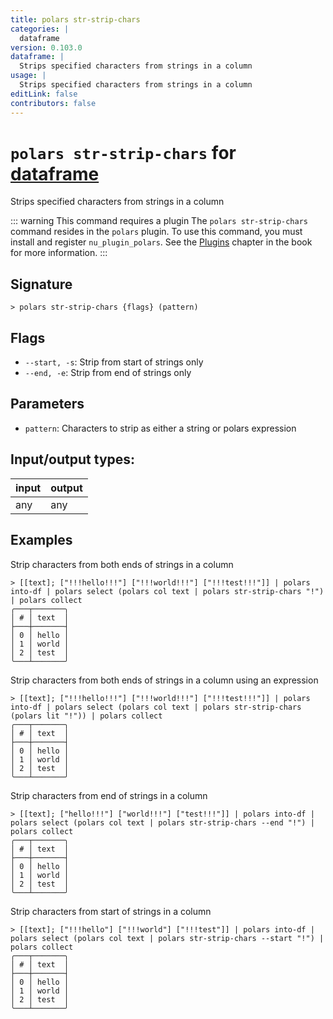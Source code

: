 ```yaml
---
title: polars str-strip-chars
categories: |
  dataframe
version: 0.103.0
dataframe: |
  Strips specified characters from strings in a column
usage: |
  Strips specified characters from strings in a column
editLink: false
contributors: false
---
```

<!-- This file is automatically generated. Please edit the command in https://github.com/nushell/nushell instead. -->

# `polars str-strip-chars` for [dataframe](/commands/categories/dataframe.md)

<div class='command-title'>Strips specified characters from strings in a column</div>

::: warning This command requires a plugin
The `polars str-strip-chars` command resides in the `polars` plugin.
To use this command, you must install and register `nu_plugin_polars`.
See the [Plugins](/book/plugins.html) chapter in the book for more information.
:::


## Signature

```> polars str-strip-chars {flags} (pattern)```

## Flags

 -  `--start, -s`: Strip from start of strings only
 -  `--end, -e`: Strip from end of strings only

## Parameters

 -  `pattern`: Characters to strip as either a string or polars expression


## Input/output types:

| input | output |
| ----- | ------ |
| any   | any    |

## Examples

Strip characters from both ends of strings in a column
```nu
> [[text]; ["!!!hello!!!"] ["!!!world!!!"] ["!!!test!!!"]] | polars into-df | polars select (polars col text | polars str-strip-chars "!") | polars collect
╭───┬───────╮
│ # │ text  │
├───┼───────┤
│ 0 │ hello │
│ 1 │ world │
│ 2 │ test  │
╰───┴───────╯

```

Strip characters from both ends of strings in a column using an expression
```nu
> [[text]; ["!!!hello!!!"] ["!!!world!!!"] ["!!!test!!!"]] | polars into-df | polars select (polars col text | polars str-strip-chars (polars lit "!")) | polars collect
╭───┬───────╮
│ # │ text  │
├───┼───────┤
│ 0 │ hello │
│ 1 │ world │
│ 2 │ test  │
╰───┴───────╯

```

Strip characters from end of strings in a column
```nu
> [[text]; ["hello!!!"] ["world!!!"] ["test!!!"]] | polars into-df | polars select (polars col text | polars str-strip-chars --end "!") | polars collect
╭───┬───────╮
│ # │ text  │
├───┼───────┤
│ 0 │ hello │
│ 1 │ world │
│ 2 │ test  │
╰───┴───────╯

```

Strip characters from start of strings in a column
```nu
> [[text]; ["!!!hello"] ["!!!world"] ["!!!test"]] | polars into-df | polars select (polars col text | polars str-strip-chars --start "!") | polars collect
╭───┬───────╮
│ # │ text  │
├───┼───────┤
│ 0 │ hello │
│ 1 │ world │
│ 2 │ test  │
╰───┴───────╯

```
